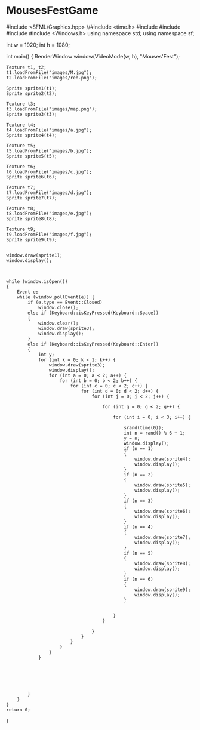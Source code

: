 # MousesFestGame
#include <SFML/Graphics.hpp>
//#include <time.h>
#include <cmath>
#include <ctime>
#include <cstdlib>
#include <Windows.h>
using namespace std;
using namespace sf;

int w = 1920;
int h = 1080;





int main() {
	RenderWindow window(VideoMode(w, h), "Mouses'Fest");

	Texture t1, t2;
	t1.loadFromFile("images/M.jpg");
	t2.loadFromFile("images/red.png");

	Sprite sprite1(t1);
	Sprite sprite2(t2);

	Texture t3;
	t3.loadFromFile("images/map.png");
	Sprite sprite3(t3);

	Texture t4;
	t4.loadFromFile("images/a.jpg");
	Sprite sprite4(t4);

	Texture t5;
	t5.loadFromFile("images/b.jpg");
	Sprite sprite5(t5);

	Texture t6;
	t6.loadFromFile("images/c.jpg");
	Sprite sprite6(t6);

	Texture t7;
	t7.loadFromFile("images/d.jpg");
	Sprite sprite7(t7);

	Texture t8;
	t8.loadFromFile("images/e.jpg");
	Sprite sprite8(t8);

	Texture t9;
	t9.loadFromFile("images/f.jpg");
	Sprite sprite9(t9);


	window.draw(sprite1);
	window.display();



	while (window.isOpen())
	{
		Event e;
		while (window.pollEvent(e)) {
			if (e.type == Event::Closed)
				window.close();
			else if (Keyboard::isKeyPressed(Keyboard::Space))
			{
				window.clear();
				window.draw(sprite3);
				window.display();
			}
			else if (Keyboard::isKeyPressed(Keyboard::Enter))
			{
				int y;
				for (int k = 0; k < 1; k++) {
					window.draw(sprite3);
					window.display();
					for (int a = 0; a < 2; a++) {
						for (int b = 0; b < 2; b++) {
							for (int c = 0; c < 2; c++) {
								for (int d = 0; d < 2; d++) {
									for (int j = 0; j < 2; j++) {

										for (int g = 0; g < 2; g++) {

											for (int i = 0; i < 3; i++) {

												srand(time(0));
												int n = rand() % 6 + 1;
												y = n;
												window.display();
												if (n == 1)
												{
													window.draw(sprite4);
													window.display();
												}
												if (n == 2)
												{
													window.draw(sprite5);
													window.display();
												}
												if (n == 3)
												{
													window.draw(sprite6);
													window.display();
												}
												if (n == 4)
												{
													window.draw(sprite7);
													window.display();
												}
												if (n == 5)
												{
													window.draw(sprite8);
													window.display();
												}
												if (n == 6)
												{
													window.draw(sprite9);
													window.display();
												}


											}
										}

									}
								}
							}
						}
					}
				}






			}
		}
	}
	return 0;
}
